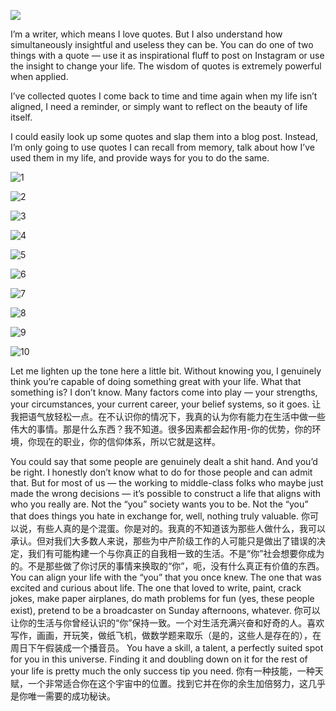 
![](./_image/2020-07-12-16-50-07.png)

I’m a writer, which means I love quotes. But I also understand how simultaneously insightful and useless they can be. You can do one of two things with a quote — use it as inspirational fluff to post on Instagram or use the insight to change your life. The wisdom of quotes is extremely powerful when applied.

I’ve collected quotes I come back to time and time again when my life isn’t aligned, I need a reminder, or simply want to reflect on the beauty of life itself.

I could easily look up some quotes and slap them into a blog post. Instead, I’m only going to use quotes I can recall from memory, talk about how I’ve used them in my life, and provide ways for you to do the same.

![1](./_image/2020-07-12-16-51-06.png)

![2](./_image/2020-07-12-16-52-03.png)

![3](./_image/2020-07-12-16-52-38.png)

![4](./_image/2020-07-12-16-53-11.png)

![5](./_image/2020-07-12-16-55-11.png)

![6](./_image/2020-07-12-16-55-52.png)

![7](./_image/2020-07-12-16-57-12.png)

![8](./_image/2020-07-12-17-00-32.png)

![9](./_image/2020-07-12-16-59-10.png)

![10](./_image/2020-07-12-16-57-58.png)

Let me lighten up the tone here a little bit. Without knowing you, I genuinely think you’re capable of doing something great with your life. What that something is? I don’t know. Many factors come into play — your strengths, your circumstances, your current career, your belief systems, so it goes.
让我把语气放轻松一点。在不认识你的情况下，我真的认为你有能力在生活中做一些伟大的事情。那是什么东西？我不知道。很多因素都会起作用-你的优势，你的环境，你现在的职业，你的信仰体系，所以它就是这样。

You could say that some people are genuinely dealt a shit hand. And you’d be right. I honestly don’t know what to do for those people and can admit that. But for most of us — the working to middle-class folks who maybe just made the wrong decisions — it’s possible to construct a life that aligns with who you really are. Not the “you” society wants you to be. Not the “you” that does things you hate in exchange for, well, nothing truly valuable.
你可以说，有些人真的是个混蛋。你是对的。我真的不知道该为那些人做什么，我可以承认。但对我们大多数人来说，那些为中产阶级工作的人可能只是做出了错误的决定，我们有可能构建一个与你真正的自我相一致的生活。不是“你”社会想要你成为的。不是那些做了你讨厌的事情来换取的“你”，呃，没有什么真正有价值的东西。
You can align your life with the “you” that you once knew. The one that was excited and curious about life. The one that loved to write, paint, crack jokes, make paper airplanes, do math problems for fun (yes, these people exist), pretend to be a broadcaster on Sunday afternoons, whatever.
你可以让你的生活与你曾经认识的“你”保持一致。一个对生活充满兴奋和好奇的人。喜欢写作，画画，开玩笑，做纸飞机，做数学题来取乐（是的，这些人是存在的），在周日下午假装成一个播音员。
You have a skill, a talent, a perfectly suited spot for you in this universe. Finding it and doubling down on it for the rest of your life is pretty much the only success tip you need.
你有一种技能，一种天赋，一个非常适合你在这个宇宙中的位置。找到它并在你的余生加倍努力，这几乎是你唯一需要的成功秘诀。